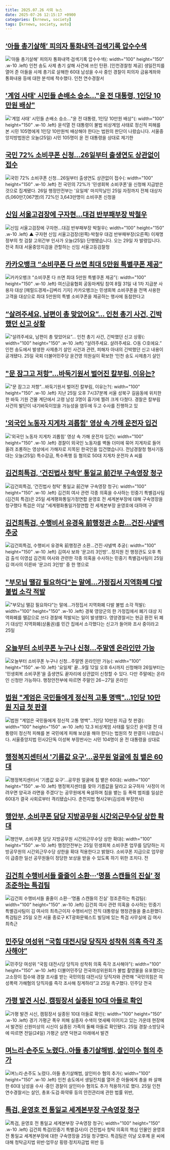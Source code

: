 ```yaml
---
title: 2025.07.26 사회 뉴스
date: 2025-07-26 12:15:17 +0900
categories: [krnews, society]
tags: [krnews, society, auto]
---
```

## [‘아들 총기살해’ 피의자 통화내역·검색기록 압수수색](https://n.news.naver.com/mnews/article/016/0002505305)

![‘아들 총기살해’ 피의자 통화내역·검색기록 압수수색](https://mimgnews.pstatic.net/image/origin/016/2025/07/25/2505305.jpg?type=nf220_150){: width="100" height="150" .w-10 .left}
인천 송도 사제 총기 살해 사건에 쓰인 탄환. [인천경찰청 제공] 생일잔치를 열어 준 아들을 사제 총기로 살해한 60대 남성을 수사 중인 경찰이 피의자 금융계좌와 통화내용 등에 대한 분석에 착수했다. 인천 연수경찰서

## ['계엄 사태' 시민들 손배소 승소…"윤 전 대통령, 1인당 10만원 배상"](https://n.news.naver.com/mnews/article/437/0000450107)

!['계엄 사태' 시민들 손배소 승소…"윤 전 대통령, 1인당 10만원 배상"](https://mimgnews.pstatic.net/image/origin/437/2025/07/25/450107.jpg?type=nf220_150){: width="100" height="150" .w-10 .left}
윤석열 전 대통령이 불법 비상계엄 사태로 정신적 피해를 본 시민 105명에게 1인당 10만원씩 배상해야 한다는 법원의 판단이 나왔습니다. 서울중앙지방법원은 오늘(25일) 시민 105명이 윤 전 대통령을 상대로 제기한

## [국민 72% 소비쿠폰 신청…26일부터 출생연도 상관없이 접수](https://n.news.naver.com/mnews/article/469/0000878233)

![국민 72% 소비쿠폰 신청…26일부터 출생연도 상관없이 접수](https://mimgnews.pstatic.net/image/origin/469/2025/07/26/878233.jpg?type=nf220_150){: width="100" height="150" .w-10 .left}
전 국민의 72%가 '민생회복 소비쿠폰'을 신청해 지급받은 것으로 집계됐다. 26일 행정안전부는 '요일제' 마지막날인 25일 자정까지 전체 대상자(5,060만7,067명)의 72%인 3,643만명이 소비쿠폰 신청을

## [신임 서울고검장에 구자현…대검 반부패부장 박철우](https://n.news.naver.com/mnews/article/055/0001278502)

![신임 서울고검장에 구자현…대검 반부패부장 박철우](https://mimgnews.pstatic.net/image/origin/055/2025/07/25/1278502.jpg?type=nf220_150){: width="100" height="150" .w-10 .left}
▲ 구자현 신임 서울고검장(왼쪽)·박철우 대검 반부패부장(오른쪽) 이재명 정부의 첫 검찰 고위간부 인사가 오늘(25일) 단행됐습니다. 오는 29일 자 발령입니다. 전국 최대 서울중앙지검을 관할하는 신임 서울고등검찰청

## [카카오뱅크 “소비쿠폰 다 쓰면 최대 5만원 특별쿠폰 제공”](https://n.news.naver.com/mnews/article/016/0002505163)

![카카오뱅크 “소비쿠폰 다 쓰면 최대 5만원 특별쿠폰 제공”](https://mimgnews.pstatic.net/image/origin/016/2025/07/25/2505163.jpg?type=nf220_150){: width="100" height="150" .w-10 .left}
여신금융협회 공동마케팅 참여 8월 31일 내 1차 지급분 사용자 대상 [헤럴드경제=김벼리 기자] 카카오뱅크는 민생회복 소비쿠폰을 전액 사용한 고객을 대상으로 최대 5만원의 특별 소비쿠폰을 제공하는 행사에 동참한다고

## [“살려주세요, 남편이 총 맞았어요”… 인천 총기 사건, 긴박했던 신고 상황](https://n.news.naver.com/mnews/article/023/0003919410)

![“살려주세요, 남편이 총 맞았어요”… 인천 총기 사건, 긴박했던 신고 상황](https://mimgnews.pstatic.net/image/origin/023/2025/07/25/3919410.jpg?type=nf220_150){: width="100" height="150" .w-10 .left}
“살려주세요. 살려주세요. ○동 ○호에요.” 인천 송도에서 발생한 사제총기 살인 사건과 관련, 피해자 아내의 긴박했던 신고 내용이 공개됐다. 25일 국회 더불어민주당 윤건영 의원실이 확보한 ‘인천 송도 사제총기 살인

## ["문 잠그고 저항"…바둑기원서 벌어진 칼부림, 이유는?](https://n.news.naver.com/mnews/article/243/0000081976)

!["문 잠그고 저항"…바둑기원서 벌어진 칼부림, 이유는?](https://mimgnews.pstatic.net/image/origin/243/2025/07/26/81976.jpg?type=nf220_150){: width="100" height="150" .w-10 .left}
지난 25일 오후 7시37분께 서울 성북구 길음동에 위치한 한 바둑 기원 건물 계단에서 고령 남성 3명이 흉기에 찔려 크게 다쳤다. 경찰은 칼부림 사건의 발단이 내기바둑이었을 가능성을 염두에 두고 수사를 진행하고 있

## ['외국인 노동자 지게차 괴롭힘' 영상 속 가해 운전자 입건](https://n.news.naver.com/mnews/article/437/0000450189)

!['외국인 노동자 지게차 괴롭힘' 영상 속 가해 운전자 입건](https://mimgnews.pstatic.net/image/origin/437/2025/07/25/450189.jpg?type=nf220_150){: width="100" height="150" .w-10 .left}
경찰이 외국인 노동자를 벽돌 더미에 묶어 지게차로 들어 올려 조롱하는 영상에서 가해자로 지목된 한국인을 입건했습니다. 전남경찰청 형사기동대는 오늘(25일) 특수감금, 특수폭행 등 혐의로 50대 지게차 운전자 A 씨를

## [김건희특검, ‘건진법사 청탁’ 통일교 前간부 구속영장 청구](https://n.news.naver.com/mnews/article/020/0003650460)

![김건희특검, ‘건진법사 청탁’ 통일교 前간부 구속영장 청구](https://mimgnews.pstatic.net/image/origin/020/2025/07/25/3650460.jpg?type=nf220_150){: width="100" height="150" .w-10 .left}
김건희 여사 관련 각종 의혹을 수사하는 민중기 특별검사팀(김건희 특검)은 25일 세계평화통일가정연합 윤영호 전 세계본부장에 대해 구속영장을 청구했다 특검은 이날 “세계평화통일가정연합 전 세계본부장 윤영호에 대하여 구

## [김건희특검, 수행비서 유경옥 前행정관 소환…건진·샤넬백 추궁](https://n.news.naver.com/mnews/article/001/0015529124)

![김건희특검, 수행비서 유경옥 前행정관 소환…건진·샤넬백 추궁](https://mimgnews.pstatic.net/image/origin/001/2025/07/25/15529124.jpg?type=nf220_150){: width="100" height="150" .w-10 .left}
김여사 보좌 '문고리 3인방'…정지원 전 행정관도 오후 특검 출석 이영섭 김건희 여사와 관련한 각종 의혹을 수사하는 민중기 특별검사팀이 25일 김 여사의 이른바 '문고리 3인방' 중 한 명으로

## ["부모님 땔감 필요하다"는 말에…가정집서 지역화폐 다발 불법 소각 적발](https://n.news.naver.com/mnews/article/082/0001337275)

!["부모님 땔감 필요하다"는 말에…가정집서 지역화폐 다발 불법 소각 적발](https://mimgnews.pstatic.net/image/origin/082/2025/07/25/1337275.jpg?type=nf220_150){: width="100" height="150" .w-10 .left}
경북 영양군의 한 가정집에서 폐기 대상 지역화폐를 땔감으로 쓰다 경찰에 적발되는 일이 발생했다. 영양경찰서는 현금 환전 뒤 폐기 대상인 지역화폐(상품권)를 민간 집에서 소각했다는 신고가 들어와 조사 중이라고 25일

## [오늘부터 소비쿠폰 누구나 신청…주말엔 온라인만 가능](https://n.news.naver.com/mnews/article/001/0015530861)

![오늘부터 소비쿠폰 누구나 신청…주말엔 온라인만 가능](https://mimgnews.pstatic.net/image/origin/001/2025/07/26/15530861.jpg?type=nf220_150){: width="100" height="150" .w-10 .left}
'요일제' 끝…9월 12일 오후 6시까지 신청해야 26일부터는 '민생회복 소비쿠폰'을 출생연도 끝자리에 상관없이 신청할 수 있다. 다만 주말에는 온라인 신청만 가능하다. 행정안전부에 따르면 주말인 26∼27일 온라인

## [법원 "계엄은 국민들에게 정신적 고통 명백"...1인당 10만원 지급 첫 판결](https://n.news.naver.com/mnews/article/437/0000450099)

![법원 "계엄은 국민들에게 정신적 고통 명백"...1인당 10만원 지급 첫 판결](https://mimgnews.pstatic.net/image/origin/437/2025/07/25/450099.jpg?type=nf220_150){: width="100" height="150" .w-10 .left}
12.3 비상계엄 사태를 일으킨 윤석열 전 대통령이 정신적 피해를 본 국민에게 피해 보상을 해야 한다는 법원의 첫 판결이 나왔습니다. 서울중앙지법 민사2단독 이성복 부장판사는 시민 104명이 윤 전 대통령을 상대로

## [행정복지센터서 '기름값 요구'…공무원 얼굴에 침 뱉은 60대](https://n.news.naver.com/mnews/article/057/0001898960)

![행정복지센터서 '기름값 요구'…공무원 얼굴에 침 뱉은 60대](https://mimgnews.pstatic.net/image/origin/057/2025/07/26/1898960.jpg?type=nf220_150){: width="100" height="150" .w-10 .left}
행정복지센터를 찾아 기름값을 달라고 요구하자 '사정이 어려우면 양곡과 라면을 주겠다'는 공무원에게 욕설하며 침을 뱉는 등 폭력 범죄를 일삼은 60대가 결국 사회로부터 격리됐습니다. 춘천지법 형사2부(김성래 부장판사)

## [행안부, 소비쿠폰 담당 지방공무원 시간외근무수당 상한 확대](https://n.news.naver.com/mnews/article/001/0015530714)

![행안부, 소비쿠폰 담당 지방공무원 시간외근무수당 상한 확대](https://mimgnews.pstatic.net/image/origin/001/2025/07/25/15530714.jpg?type=nf220_150){: width="100" height="150" .w-10 .left}
행정안전부는 25일 민생회복 소비쿠폰 업무를 담당하는 지방공무원의 시간외근무수당 상한을 확대 적용한다고 밝혔다. 소비쿠폰 지급으로 업무량이 급증한 일선 공무원들이 정당한 보상을 받을 수 있도록 하기 위한 조치다. 전

## [김건희 수행비서들 줄줄이 소환···‘명품 스캔들의 진실’ 정조준하는 특검팀](https://n.news.naver.com/mnews/article/032/0003385408)

![김건희 수행비서들 줄줄이 소환···‘명품 스캔들의 진실’ 정조준하는 특검팀](https://mimgnews.pstatic.net/image/origin/032/2025/07/25/3385408.jpg?type=nf220_150){: width="100" height="150" .w-10 .left}
김건희 여사 관련 의혹을 수사하는 민중기 특별검사팀이 김 여사의 최측근이자 수행비서인 전직 대통령실 행정관들을 줄소환했다. 특검팀은 25일 오전 서울 종로구 KT광화문웨스트 빌딩에 있는 특검 사무실에 김 여사 최측근

## [민주당 여성위 “국힘 대전시당 당직자 성착취 의혹 즉각 조사해야”](https://n.news.naver.com/mnews/article/028/0002757994)

![민주당 여성위 “국힘 대전시당 당직자 성착취 의혹 즉각 조사해야”](https://mimgnews.pstatic.net/image/origin/028/2025/07/25/2757994.jpg?type=nf220_150){: width="100" height="150" .w-10 .left}
더불어민주당 전국여성위원회가 불법 촬영물을 유포했다는 고소장이 접수돼 경찰 조사를 받는 국민의힘 대전시당 당직자와 관련해 “국민의힘은 여성폭력 가해혐의 당직자를 즉각 조사해 징계하라”고 25일 촉구했다. 민주당 전국

## [가평 발견 시신, 캠핑장서 실종된 10대 아들로 확인](https://n.news.naver.com/mnews/article/119/0002983869)

![가평 발견 시신, 캠핑장서 실종된 10대 아들로 확인](https://mimgnews.pstatic.net/image/origin/119/2025/07/25/2983869.jpg?type=nf220_150){: width="100" height="150" .w-10 .left}
경기 가평군 폭우 피해 실종자 수색이 엿새째 이어지고 있는 가운데 현장에서 발견된 신원미상의 시신이 실종된 가족의 둘째 아들로 확인됐다. 25일 경찰·소방당국에 따르면 전일(24일) 가평군 상면 덕현교 아래에서 발견

## [며느리·손주도 노렸다..아들 총기살해범, 살인미수 혐의 추가](https://n.news.naver.com/mnews/article/014/0005382565)

![며느리·손주도 노렸다..아들 총기살해범, 살인미수 혐의 추가](https://mimgnews.pstatic.net/image/origin/014/2025/07/25/5382565.jpg?type=nf220_150){: width="100" height="150" .w-10 .left}
인천 송도에서 생일잔치를 열어 준 아들에게 총을 쏴 살해한 60대 남성을 수사 ·중인 경찰이 살인미수 혐의도 추가 적용하기로 했다. 25일 인천 연수경찰서는 살인, 총포·도검·화약류 등의 안전관리에 관한 법률 위반,

## [특검, 윤영호 전 통일교 세계본부장 구속영장 청구](https://n.news.naver.com/mnews/article/011/0004513658)

![특검, 윤영호 전 통일교 세계본부장 구속영장 청구](https://mimgnews.pstatic.net/image/origin/011/2025/07/25/4513658.jpg?type=nf220_150){: width="100" height="150" .w-10 .left}
김건희 특검(민중기 특별검사)이 건진법사 청탁 의혹의 핵심 인물인 윤영호 전 통일교 세계본부장에 대한 구속영장을 25일 청구했다. 특검팀은 이날 오후께 윤 씨에 대해 청탁금지법 위반·업무상 횡령·정치자금법 위반 등

